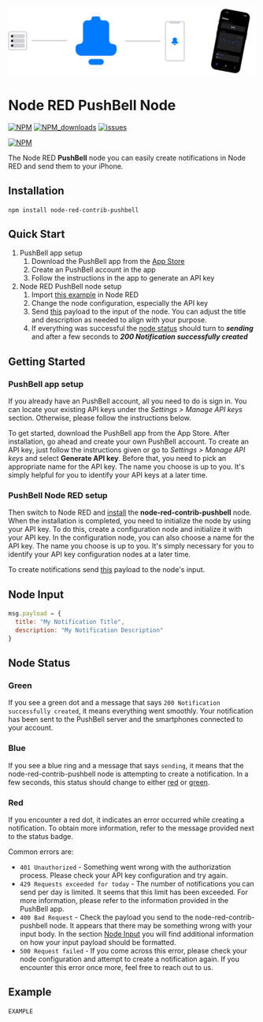 ![banner](img/Node-RED-Banner.png)

# Node RED PushBell Node

[![NPM](https://img.shields.io/npm/v/node-red-contrib-pushbell)](https://www.npmjs.com/package/node-red-contrib-pushbell)
[![NPM_downloads](https://img.shields.io/npm/dm/node-red-contrib-pushbell)](https://www.npmjs.com/package/node-red-contrib-pushbell)
[![issues](https://img.shields.io/github/issues/mariuslang/node-red-contrib-pushbell)](https://github.com/MariusLang/node-red-contrib-pushbell/issues)

[![NPM](https://nodei.co/npm/node-red-contrib-pushbell.png?compact=true)](https://nodei.co/npm/node-red-contrib-pushbell/)

The Node RED **PushBell** node you can easily create notifications in Node RED and send them to your iPhone.

## Installation

```
npm install node-red-contrib-pushbell
```

## Quick Start

1. PushBell app setup
    1. Download the PushBell app from the [App Store]()
    2. Create an PushBell account in the app
    3. Follow the instructions in the app to generate an API key
2. Node RED PushBell node setup
    1. Import [this example](#example) in Node RED
    2. Change the node configuration, especially the API key
    3. Send [this](#node-input) payload to the input of the node. You can adjust the title and description as needed to
       align with your purpose.
    4. If everything was successful the [node status](#node-status) should turn to ***sending*** and after a few seconds
       to ***200 Notification successfully created***

## Getting Started

### PushBell app setup

If you already have an PushBell account, all you need to do is sign in. You can locate your existing API keys under the
*Settings > Manage API keys* section. Otherwise, please follow the instructions below.

To get started, download the PushBell app from the App Store. After installation, go ahead and create your own PushBell
account. To create an API key, just follow the instructions given or go to *Settings > Manage API keys* and select
**Generate API key**. Before that, you need to pick an appropriate name for the API key. The name you choose is up
to you. It's simply helpful for you to identify your API keys at a later time.

### PushBell Node RED setup

Then switch to Node RED and [install](#installation) the **node-red-contrib-pushbell** node. When the installation is
completed, you need to initialize the node by using your API key. To do this, create a configuration node and initialize
it with your API key. In the configuration node, you can also choose a name for the API key. The name you choose is up
to you. It's simply necessary for you to identify your API key configuration nodes at a later time.

To create notifications send [this](#node-input) payload to the node's input.

## Node Input

```javascript
msg.payload = {
  title: "My Notification Title",
  description: "My Notification Description"
}
```

## Node Status

### Green

If you see a green dot and a message that says `200 Notification successfully created`, it means everything went
smoothly. Your notification has been sent to the PushBell server and the smartphones connected to your account.

### Blue

If you see a blue ring and a message that says `sending`, it means that the node-red-contrib-pushbell node is attempting
to create a notification. In a few seconds, this status should change to either [red](#red) or [green](#green).

### Red

If you encounter a red dot, it indicates an error occurred while creating a notification. To obtain more information,
refer to the message provided next to the status badge.

Common errors are:

- `401 Unauthorized` - Something went wrong with the authorization process. Please check your API key configuration and
  try again.
- `429 Requests exceeded for today` - The number of notifications you can send per day is limited. It seems that this
  limit has been exceeded. For more information, please refer to the information provided in the PushBell app.
- `400 Bad Request` - Check the payload you send to the node-red-contrib-pushbell node. It appears that there may be
  something wrong with your input body. In the section [Node Input](#node-input) you will find additional information on
  how your input payload should be formatted.
- `500 Request failed` - If you come across this error, please check your node configuration and attempt to create a
  notification again. If you encounter this error once more, feel free to reach out to us.

## Example

```
EXAMPLE
```
